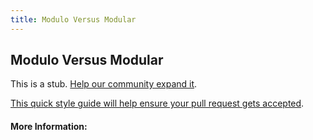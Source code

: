 ```yaml
---
title: Modulo Versus Modular
---
```


## Modulo Versus Modular

This is a stub. [Help our community expand it](https://github.com/freecodecamp/guides/tree/master/src/pages/articles/math/functions/modulo-versus-modular/index.md).

[This quick style guide will help ensure your pull request gets accepted](https://github.com/freeCodeCamp/guides/blob/master/README.md).

<!-- The article goes here, in GitHub-flavored Markdown. Feel free to add YouTube videos, images, and CodePen/JSBin embeds  -->

#### More Information:
<!-- Please add any articles you think might be helpful to read before writing the article -->


